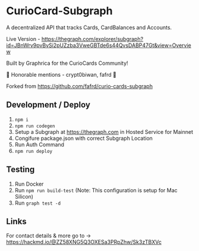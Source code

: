 # CurioCard-Subgraph

A decentralized API that tracks Cards, CardBalances and Accounts.

Live Version - https://thegraph.com/explorer/subgraph?id=JBnWrv9pvBvSi2pUZzba3VweGBTde6s44QvsDABP47Gt&view=Overview

Built by Graphrica for the CurioCards Community!

💙 Honorable mentions - crypt0biwan, fafrd 💙

Forked from https://github.com/fafrd/curio-cards-subgraph 

## Development / Deploy

1. ``npm i``
2. ``npm run codegen``
3. Setup a Subgraph at https://thegraph.com in Hosted Service for Mainnet
4. Congifure package.json with correct Subgraph Location
5. Run Auth Command
6. ``npm run deploy``

## Testing

1. Run Docker
2. Run ``npm run build-test`` (Note: This configuration is setup for Mac Silicon)
3. Run ``graph test -d``

## Links

For contact details & more go to -> https://hackmd.io/@ZZ58XNG5Q3OXESa3PRpZhw/Sk3zTBXVc
